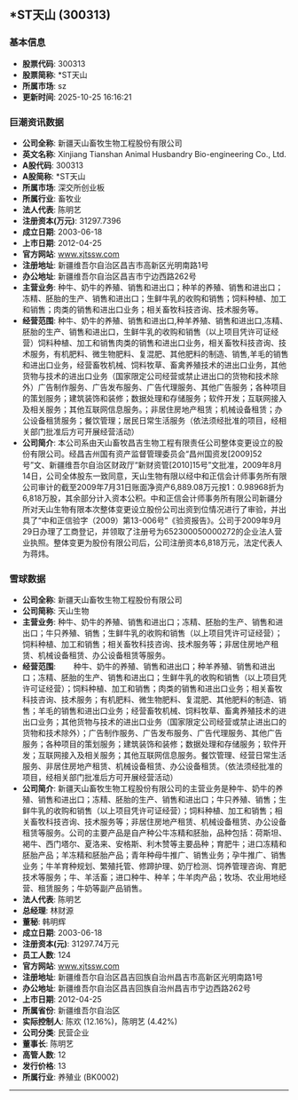 ## *ST天山 (300313)

### 基本信息

- **股票代码**: 300313
- **股票简称**: *ST天山
- **所属市场**: sz
- **更新时间**: 2025-10-25 16:16:21

### 巨潮资讯数据

- **公司全称**: 新疆天山畜牧生物工程股份有限公司
- **英文名称**: Xinjiang Tianshan Animal Husbandry Bio-engineering Co., Ltd.
- **A股代码**: 300313
- **A股简称**: *ST天山
- **所属市场**: 深交所创业板
- **所属行业**: 畜牧业
- **法人代表**: 陈明艺
- **注册资本(万元)**: 31297.7396
- **成立日期**: 2003-06-18
- **上市日期**: 2012-04-25
- **官方网站**: www.xjtssw.com
- **注册地址**: 新疆维吾尔自治区昌吉市高新区光明南路1号
- **办公地址**: 新疆维吾尔自治区昌吉市宁边西路262号
- **主营业务**: 种牛、奶牛的养殖、销售和进出口；种羊的养殖、销售和进出口；冻精、胚胎的生产、销售和进出口；生鲜牛乳的收购和销售；饲料种植、加工和销售；肉类的销售和进出口业务；相关畜牧科技咨询、技术服务等。
- **经营范围**: 种牛、奶牛的养殖、销售和进出口,种羊养殖、销售和进出口,冻精、胚胎的生产、销售和进出口，生鲜牛乳的收购和销售（以上项目凭许可证经营）饲料种植、加工和销售肉类的销售和进出口业务，相关畜牧科技咨询、技术服务，有机肥料、微生物肥料、复混肥、其他肥料的制造、销售,羊毛的销售和进出口业务，经营畜牧机械、饲料牧草、畜禽养殖技术的进出口业务，其他货物与技术的进出口业务（国家限定公司经营或禁止进出口的货物和技术除外）广告制作服务、广告发布服务、广告代理服务、其他广告服务；各种项目的策划服务；建筑装饰和装修；数据处理和存储服务；软件开发；互联网接入及相关服务；其他互联网信息服务。；非居住房地产租赁；机械设备租赁；办公设备租赁服务；餐饮管理；居民日常生活服务（依法须经批准的项目，经相关部门批准后方可开展经营活动）
- **公司简介**: 本公司系由天山畜牧昌吉生物工程有限责任公司整体变更设立的股份有限公司。经昌吉州国有资产监督管理委员会“昌州国资发[2009]52号”文、新疆维吾尔自治区财政厅“新财资管[2010]15号”文批准，2009年8月14日，公司全体股东一致同意，天山生物有限以经中和正信会计师事务所有限公司审计的截至2009年7月31日账面净资产6,889.08万元按1：0.98968折为6,818万股，其余部分计入资本公积。中和正信会计师事务所有限公司新疆分所对天山生物有限本次整体变更设立股份公司出资到位情况进行了审验，并出具了“中和正信验字（2009）第13-006号”《验资报告》。公司于2009年9月29日办理了工商登记，并领取了注册号为652300050000272的企业法人营业执照。整体变更为股份有限公司后，公司注册资本6,818万元，法定代表人为蒋炜。

### 雪球数据

- **公司全称**: 新疆天山畜牧生物工程股份有限公司
- **公司简称**: 天山生物
- **主营业务**: 种牛、奶牛的养殖、销售和进出口；冻精、胚胎的生产、销售和进出口；牛只养殖、销售；生鲜牛乳的收购和销售（以上项目凭许可证经营）；饲料种植、加工和销售；相关畜牧科技咨询、技术服务等；非居住房地产租赁、机械设备租赁、办公设备租赁等服务。
- **经营范围**: 　　种牛、奶牛的养殖、销售和进出口；种羊养殖、销售和进出口；冻精、胚胎的生产、销售和进出口；生鲜牛乳的收购和销售（以上项目凭许可证经营）；饲料种植、加工和销售；肉类的销售和进出口业务；相关畜牧科技咨询、技术服务；有机肥料、微生物肥料、复混肥、其他肥料的制造、销售；羊毛的销售和进出口业务；经营畜牧机械、饲料牧草、畜禽养殖技术的进出口业务；其他货物与技术的进出口业务（国家限定公司经营或禁止进出口的货物和技术除外）；广告制作服务、广告发布服务、广告代理服务、其他广告服务；各种项目的策划服务；建筑装饰和装修；数据处理和存储服务；软件开发；互联网接入及相关服务；其他互联网信息服务。餐饮管理、经营日常生活服务、非居住房地产租赁、机械设备租赁、办公设备租赁。（依法须经批准的项目，经相关部门批准后方可开展经营活动）
- **公司简介**: 新疆天山畜牧生物工程股份有限公司的主营业务是种牛、奶牛的养殖、销售和进出口；冻精、胚胎的生产、销售和进出口；牛只养殖、销售；生鲜牛乳的收购和销售（以上项目凭许可证经营）；饲料种植、加工和销售；相关畜牧科技咨询、技术服务等；非居住房地产租赁、机械设备租赁、办公设备租赁等服务。公司的主要产品是自产种公牛冻精和胚胎，品种包括：荷斯坦、褐牛、西门塔尔、夏洛来、安格斯、利木赞等主要品种；育肥牛；进口冻精和胚胎产品；羊冻精和胚胎产品；青年种母牛推广、销售业务；孕牛推广、销售业务；牛羊育种规划、繁殖托管、修蹄护理、奶厅检测、饲养管理咨询、育肥技术等服务；牛、羊活畜；进口种牛、种羊；牛羊肉产品；牧场、农业用地经营、租赁服务；牛奶等副产品销售。
- **法人代表**: 陈明艺
- **总经理**: 林财源
- **董秘**: 韩明辉
- **成立日期**: 2003-06-18
- **注册资本(元)**: 31297.74万元
- **员工人数**: 124
- **官方网站**: www.xjtssw.com
- **注册地址**: 新疆维吾尔自治区昌吉回族自治州昌吉市高新区光明南路1号
- **办公地址**: 新疆维吾尔自治区昌吉回族自治州昌吉市宁边西路262号
- **上市日期**: 2012-04-25
- **所属省份**: 新疆维吾尔自治区
- **实际控制人**: 陈欢 (12.16%)，陈明艺 (4.42%)
- **公司分类**: 民营企业
- **董事长**: 陈明艺
- **高管人数**: 12
- **发行价格**: 13
- **所属行业**: 养殖业 (BK0002)

---